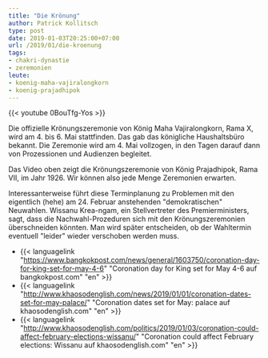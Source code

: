 ```yaml
---
title: "Die Krönung"
author: Patrick Kollitsch
type: post
date: 2019-01-03T20:25:00+07:00
url: /2019/01/die-kroenung
tags:
- chakri-dynastie
- zeremonien
leute:
- koenig-maha-vajiralongkorn
- koenig-prajadhipok
---
```


{{< youtube 0BouTfg-Yos >}}

Die offizielle Kr&ouml;nungszeremonie von K&ouml;nig Maha Vajiralongkorn, Rama X, wird am 4. bis 6. Mai stattfinden. Das gab das k&ouml;nigliche Haushaltsb&uuml;ro bekannt. Die Zeremonie wird am 4. Mai vollzogen, in den Tagen darauf dann von Prozessionen und Audienzen begleitet.

Das Video oben zeigt die Kr&ouml;nungszeremonie von K&ouml;nig Prajadhipok, Rama VII, im Jahr 1926. Wir k&ouml;nnen also jede Menge Zeremonien erwarten.

Interessanterweise f&uuml;hrt diese Terminplanung zu Problemen mit den eigentlich (hehe) am 24. Februar anstehenden "demokratischen" Neuwahlen. Wissanu Krea-ngam, ein Stellvertreter des Premierministers, sagt, dass die Nachwahl-Prozeduren sich mit den Kr&ouml;nungszeremonien &uuml;berschneiden k&ouml;nnten. Man wird sp&auml;ter entscheiden, ob der Wahltermin eventuell "leider" wieder verschoben werden muss.

- {{< languagelink "https://www.bangkokpost.com/news/general/1603750/coronation-day-for-king-set-for-may-4-6" "Coronation day for King set for May 4-6 auf bangkokpost.com" "en" >}}
- {{< languagelink "http://www.khaosodenglish.com/news/2019/01/01/coronation-dates-set-for-may-palace/" "Coronation dates set for May: palace auf khaosodenglish.com" "en" >}}
- {{< languagelink "http://www.khaosodenglish.com/politics/2019/01/03/coronation-could-affect-february-elections-wissanu/" "Coronation could affect February elections: Wissanu auf khaosodenglish.com" "en" >}}
